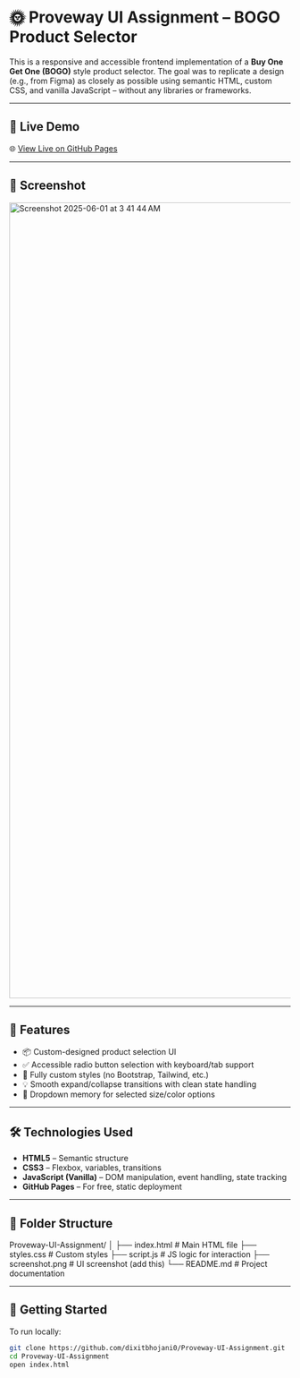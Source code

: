 # 🌞 Proveway UI Assignment – BOGO Product Selector

This is a responsive and accessible frontend implementation of a **Buy One Get One (BOGO)** style product selector. The goal was to replicate a design (e.g., from Figma) as closely as possible using semantic HTML, custom CSS, and vanilla JavaScript – without any libraries or frameworks.

---

## 🔗 Live Demo

🌐 [View Live on GitHub Pages](https://dixitbhojani0.github.io/Proveway-UI-Assignment/)

---

## 📸 Screenshot

<img width="1422" alt="Screenshot 2025-06-01 at 3 41 44 AM" src="https://github.com/user-attachments/assets/c9566582-3a02-4d15-b6c5-1291782e9331" />

---

## 🚀 Features

- 📦 Custom-designed product selection UI
- ✅ Accessible radio button selection with keyboard/tab support
- 🎨 Fully custom styles (no Bootstrap, Tailwind, etc.)
- 💡 Smooth expand/collapse transitions with clean state handling
- 🧠 Dropdown memory for selected size/color options

---

## 🛠️ Technologies Used

- **HTML5** – Semantic structure
- **CSS3** – Flexbox, variables, transitions
- **JavaScript (Vanilla)** – DOM manipulation, event handling, state tracking
- **GitHub Pages** – For free, static deployment

---

## 📁 Folder Structure

Proveway-UI-Assignment/
│
├── index.html # Main HTML file
├── styles.css # Custom styles
├── script.js # JS logic for interaction
├── screenshot.png # UI screenshot (add this)
└── README.md # Project documentation

---

## 🔧 Getting Started

To run locally:

```bash
git clone https://github.com/dixitbhojani0/Proveway-UI-Assignment.git
cd Proveway-UI-Assignment
open index.html
